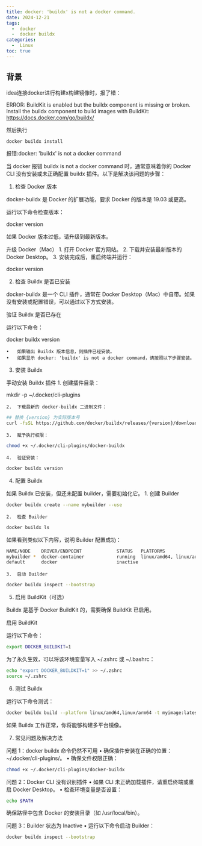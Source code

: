```yaml
---
title: docker: 'buildx' is not a docker command.
date: 2024-12-21
tags:
  -  docker
  -  docker buildx
categories:
  -  Linux
toc: true
---
```


## 背景

idea连接docker进行构建x构建镜像时，报了错：

ERROR: BuildKit is enabled but the buildx component is missing or broken.
       Install the buildx component to build images with BuildKit:
       https://docs.docker.com/go/buildx/

然后执行
```bash
docker buildx install
```
报错:docker: 'buildx' is not a docker command

当 docker 报错 buildx is not a docker command 时，通常意味着你的 Docker CLI 没有安装或未正确配置 buildx 插件。以下是解决该问题的步骤：

<!-- more -->

1. 检查 Docker 版本

docker-buildx 是 Docker 的扩展功能，要求 Docker 的版本是 19.03 或更高。

运行以下命令检查版本：

docker version

如果 Docker 版本过低，请升级到最新版本。

升级 Docker（Mac）
	1.	打开 Docker 官方网站。
	2.	下载并安装最新版本的 Docker Desktop。
	3.	安装完成后，重启终端并运行：

docker version

2. 检查 Buildx 是否已安装

docker-buildx 是一个 CLI 插件，通常在 Docker Desktop（Mac）中自带。如果没有安装或配置错误，可以通过以下方式安装。

验证 Buildx 是否已存在

运行以下命令：

docker buildx version

	•	如果输出 Buildx 版本信息，则插件已经安装。
	•	如果显示 docker: 'buildx' is not a docker command，请按照以下步骤安装。

3. 安装 Buildx

手动安装 Buildx 插件
	1.	创建插件目录：

mkdir -p ~/.docker/cli-plugins


	2.	下载最新的 docker-buildx 二进制文件：

```bash
## 替换 {version} 为实际版本号
curl -fsSL https://github.com/docker/buildx/releases/{version}/download/docker-buildx-darwin-amd64 -o ~/.docker/cli-plugins/docker-buildx
```

	3.	赋予执行权限：
```bash
chmod +x ~/.docker/cli-plugins/docker-buildx
```

	4.	验证安装：
```bash
docker buildx version
```
4. 配置 Buildx

如果 Buildx 已安装，但还未配置 builder，需要初始化它。
	1.	创建 Builder
```bash
docker buildx create --name mybuilder --use
```

	2.	检查 Builder
```bash
docker buildx ls
```
如果看到类似以下内容，说明 Builder 配置成功：
```bash
NAME/NODE    DRIVER/ENDPOINT             STATUS   PLATFORMS
mybuilder *  docker-container            running  linux/amd64, linux/arm64, linux/arm/v7
default      docker                      inactive
```

	3.	启动 Builder
```bash
docker buildx inspect --bootstrap
```
5. 启用 BuildKit（可选）

Buildx 是基于 Docker BuildKit 的，需要确保 BuildKit 已启用。

启用 BuildKit

运行以下命令：
```bash
export DOCKER_BUILDKIT=1
```
为了永久生效，可以将该环境变量写入 ~/.zshrc 或 ~/.bashrc：
```bash
echo "export DOCKER_BUILDKIT=1" >> ~/.zshrc
source ~/.zshrc
```
6. 测试 Buildx

运行以下命令测试：
```bash
docker buildx build --platform linux/amd64,linux/arm64 -t myimage:latest --push .
```
如果 Buildx 工作正常，你将能够构建多平台镜像。

7. 常见问题及解决方法

问题 1：docker buildx 命令仍然不可用
	•	确保插件安装在正确的位置：~/.docker/cli-plugins/。
	•	确保文件权限正确：
```bash
chmod +x ~/.docker/cli-plugins/docker-buildx
```


问题 2：Docker CLI 没有识别插件
	•	如果 CLI 未正确加载插件，请重启终端或重启 Docker Desktop。
	•	检查环境变量是否设置：
```bash
echo $PATH
```
确保路径中包含 Docker 的安装目录（如 /usr/local/bin）。

问题 3：Builder 状态为 Inactive
	•	运行以下命令启动 Builder：
```bash
docker buildx inspect --bootstrap
```


